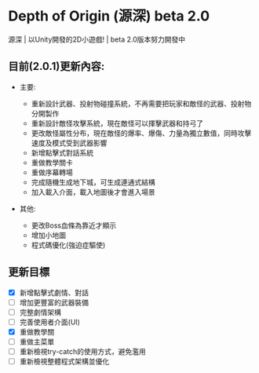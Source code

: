 # Depth of Origin (源深) beta 2.0
源深 | 以Unity開發的2D小遊戲! | beta 2.0版本努力開發中

## 目前(2.0.1)更新內容:
- 主要:
    - 重新設計武器、投射物碰撞系統，不再需要把玩家和敵怪的武器、投射物分開製作
    - 重新設計敵怪攻擊系統，現在敵怪可以揮擊武器和持弓了
    - 更改敵怪屬性分布，現在敵怪的爆率、爆傷、力量為獨立數值，同時攻擊速度及模式受到武器影響
    - 新增點擊式對話系統
    - 重做教學關卡
    - 重做序幕轉場
    - 完成隨機生成地下城，可生成連通式結構
    - 加入載入介面，載入地圖後才會進入場景

- 其他:
    - 更改Boss血條為靠近才顯示
    - 增加小地圖
    - 程式碼優化(強迫症驅使)

## 更新目標
- [x] 新增點擊式劇情、對話
- [ ] 增加更豐富的武器裝備
- [ ] 完整劇情架構
- [ ] 完善使用者介面(UI)
- [x] 重做教學關
- [ ] 重做主菜單
- [ ] 重新檢視try-catch的使用方式，避免濫用
- [ ] 重新檢視整體程式架構並優化
